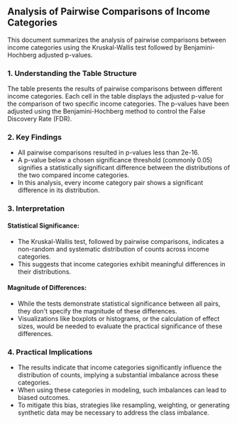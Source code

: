 ## Analysis of Pairwise Comparisons of Income Categories

This document summarizes the analysis of pairwise comparisons between income categories using the Kruskal-Wallis test followed by Benjamini-Hochberg adjusted p-values.

### 1. Understanding the Table Structure

The table presents the results of pairwise comparisons between different income categories. Each cell in the table displays the adjusted p-value for the comparison of two specific income categories. The p-values have been adjusted using the Benjamini-Hochberg method to control the False Discovery Rate (FDR).

### 2. Key Findings

*   All pairwise comparisons resulted in p-values less than 2e-16.
*   A p-value below a chosen significance threshold (commonly 0.05) signifies a statistically significant difference between the distributions of the two compared income categories.
*   In this analysis, every income category pair shows a significant difference in its distribution.

### 3. Interpretation

#### Statistical Significance:

*   The Kruskal-Wallis test, followed by pairwise comparisons, indicates a non-random and systematic distribution of counts across income categories.
*   This suggests that income categories exhibit meaningful differences in their distributions.

#### Magnitude of Differences:

*   While the tests demonstrate statistical significance between all pairs, they don't specify the magnitude of these differences.
*   Visualizations like boxplots or histograms, or the calculation of effect sizes, would be needed to evaluate the practical significance of these differences.

### 4. Practical Implications

*   The results indicate that income categories significantly influence the distribution of counts, implying a substantial imbalance across these categories.
*   When using these categories in modeling, such imbalances can lead to biased outcomes.
*   To mitigate this bias, strategies like resampling, weighting, or generating synthetic data may be necessary to address the class imbalance.
